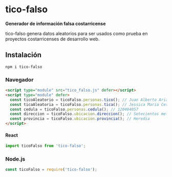 # tico-falso
**Generador de información falsa costarricense**

tico-falso genera datos aleatorios para ser usados como prueba en proyectos costarricenses de desarrollo web.

## Instalación
```shell
npm i tico-falso
```
### Navegador
```html
<script type="module" src="tico_falso.js" defer></script>
<script type="module" defer>
  const ticoAleatorio = ticoFalso.personas.tico(); // Juan Alberto Arias Mora
  const ticaAleatoria = ticoFalso.personas.tica(); // Jessica Maria Cespedes Hernandez
  const cedula = ticoFalso.personas.cedula(); // 120404057
  const direccion = ticoFalso.ubicacion.direccion(); // Setecientos metros sur del colegio profesional de Gravilias.
  const provincia = ticoFalso.ubicacion.provincia(); // Heredia
</script>
```
#### React
```javascript
import ticoFalso from 'tico-falso';
```
### Node.js
```javascript
const ticoFalso = require('tico-falso');
```
